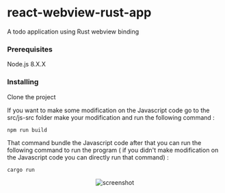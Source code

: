 # react-webview-rust-app

A todo application using Rust webview binding

### Prerequisites

Node.js 8.X.X

### Installing

Clone the project

If you want to make some modification on the Javascript code go to the src/js-src folder 
make your modification and run the following command :

```
npm run build
```

That command bundle the Javascript code after that you can run the following command to run the program 
( if you didn't make modification on the Javascript code you can directly run that command) : 

```
cargo run
```

<p align="center"><img alt="screenshot" src="https://i.imgur.com/ygJYZ6R.jpg"></p>
